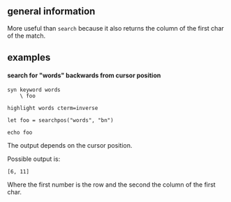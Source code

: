 ## general information

More useful than `search` because it also returns the column of the first char \
of the match.

## examples

#### search for "words" backwards from cursor position

```
syn keyword words
	\ foo

highlight words cterm=inverse

let foo = searchpos("words", "bn")

echo foo
```
The output depends on the cursor position.

Possible output is:
```
[6, 11]
```
Where the first number is the row and the second the column of the first char.
